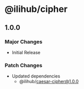 # @ilihub/cipher

## 1.0.0

### Major Changes

- Initial Release

### Patch Changes

- Updated dependencies
  - @ilihub/caesar-cipher@1.0.0
